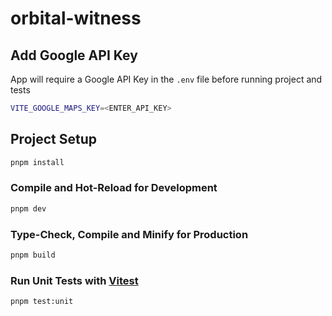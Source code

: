 # orbital-witness

## Add Google API Key 

App will require a Google API Key in the `.env` file before running project and tests

```sh
VITE_GOOGLE_MAPS_KEY=<ENTER_API_KEY>
```

## Project Setup

```sh
pnpm install
```

### Compile and Hot-Reload for Development

```sh
pnpm dev
```

### Type-Check, Compile and Minify for Production

```sh
pnpm build
```

### Run Unit Tests with [Vitest](https://vitest.dev/)

```sh
pnpm test:unit
```
